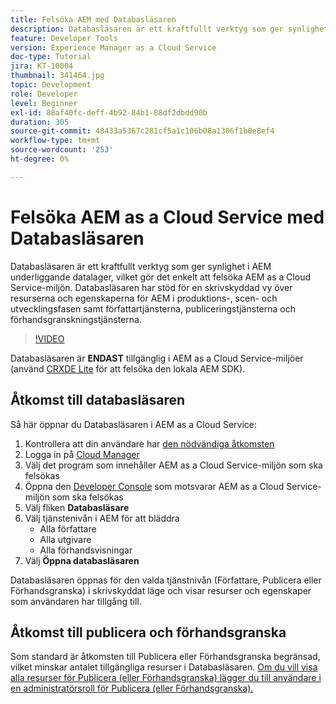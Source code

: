 ```yaml
---
title: Felsöka AEM med Databasläsaren
description: Databasläsaren är ett kraftfullt verktyg som ger synlighet i AEM underliggande datalager, vilket gör det enkelt att felsöka AEM as a Cloud Service-miljön.
feature: Developer Tools
version: Experience Manager as a Cloud Service
doc-type: Tutorial
jira: KT-10004
thumbnail: 341464.jpg
topic: Development
role: Developer
level: Beginner
exl-id: 88af40fc-deff-4b92-84b1-88df2dbdd90b
duration: 305
source-git-commit: 48433a5367c281cf5a1c106b08a1306f1b0e8ef4
workflow-type: tm+mt
source-wordcount: '253'
ht-degree: 0%

---
```


# Felsöka AEM as a Cloud Service med Databasläsaren

Databasläsaren är ett kraftfullt verktyg som ger synlighet i AEM underliggande datalager, vilket gör det enkelt att felsöka AEM as a Cloud Service-miljön. Databasläsaren har stöd för en skrivskyddad vy över resurserna och egenskaperna för AEM i produktions-, scen- och utvecklingsfasen samt författartjänsterna, publiceringstjänsterna och förhandsgranskningstjänsterna.

>[!VIDEO](https://video.tv.adobe.com/v/341464?quality=12&learn=on)

Databasläsaren är __ENDAST__ tillgänglig i AEM as a Cloud Service-miljöer (använd [CRXDE Lite](../aem-sdk-local-quickstart/other-tools.md#crxde-lite) för att felsöka den lokala AEM SDK).

## Åtkomst till databasläsaren

Så här öppnar du Databasläsaren i AEM as a Cloud Service:

1. Kontrollera att din användare har [den nödvändiga åtkomsten](https://experienceleague.adobe.com/docs/experience-manager-cloud-service/content/implementing/developer-tools/repository-browser.html?lang=sv-SE#access-prerequisites)
1. Logga in på [Cloud Manager](https://my.cloudmanager.adobe.com)
1. Välj det program som innehåller AEM as a Cloud Service-miljön som ska felsökas
1. Öppna den [Developer Console](./developer-console.md) som motsvarar AEM as a Cloud Service-miljön som ska felsökas
1. Välj fliken __Databasläsare__
1. Välj tjänstenivån i AEM för att bläddra
   + Alla författare
   + Alla utgivare
   + Alla förhandsvisningar
1. Välj __Öppna databasläsaren__

Databasläsaren öppnas för den valda tjänstnivån (Författare, Publicera eller Förhandsgranska) i skrivskyddat läge och visar resurser och egenskaper som användaren har tillgång till.

## Åtkomst till publicera och förhandsgranska

Som standard är åtkomsten till Publicera eller Förhandsgranska begränsad, vilket minskar antalet tillgängliga resurser i Databasläsaren. [Om du vill visa alla resurser för Publicera (eller Förhandsgranska) lägger du till användare i en administratörsroll för Publicera (eller Förhandsgranska).](https://experienceleague.adobe.com/docs/experience-manager-cloud-service/content/implementing/developer-tools/repository-browser.html?lang=sv-SE#navigate-the-hierarchy)
